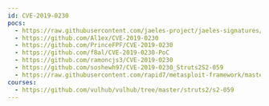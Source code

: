 ```yaml
---
id: CVE-2019-0230
pocs:
  - https://raw.githubusercontent.com/jaeles-project/jaeles-signatures/master/cves/apache-status-rce-cve-2019-0230.yaml.yaml
  - https://github.com/Al1ex/CVE-2019-0230
  - https://github.com/PrinceFPF/CVE-2019-0230
  - https://github.com/f8al/CVE-2019-0230-PoC
  - https://github.com/ramoncjs3/CVE-2019-0230
  - https://github.com/soshewh97/CVE-2019-0230_Struts2S2-059
  - https://raw.githubusercontent.com/rapid7/metasploit-framework/master/modules/exploits/multi/http/struts2_multi_eval_ognl.rb
courses:
  - https://github.com/vulhub/vulhub/tree/master/struts2/s2-059
---
```

